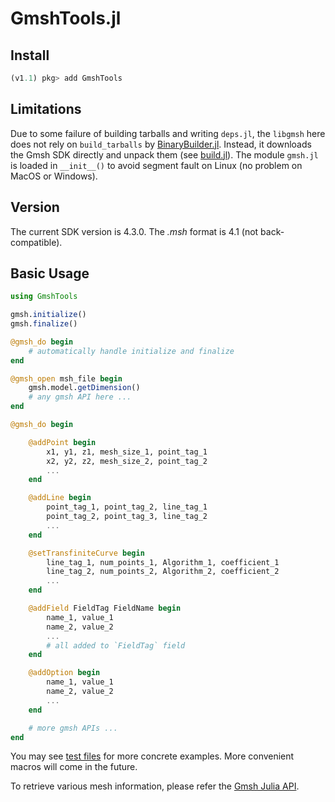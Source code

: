 # GmshTools.jl


## Install
```julia
(v1.1) pkg> add GmshTools
```

## Limitations

Due to some failure of building tarballs and writing `deps.jl`, the `libgmsh` here does not rely on `build_tarballs` by [BinaryBuilder.jl](https://github.com/JuliaPackaging/BinaryBuilder.jl). Instead, it downloads the Gmsh SDK directly and unpack them (see [build.jl](https://github.com/shipengcheng1230/GmshTools.jl/blob/master/deps/build.jl)). The module `gmsh.jl` is loaded in `__init__()` to avoid segment fault on Linux (no problem on MacOS or Windows).

## Version

The current SDK version is 4.3.0. The *.msh* format is 4.1 (not back-compatible).

## Basic Usage

```julia
using GmshTools

gmsh.initialize()
gmsh.finalize()

@gmsh_do begin
    # automatically handle initialize and finalize
end

@gmsh_open msh_file begin
    gmsh.model.getDimension()
    # any gmsh API here ...
end

@gmsh_do begin

    @addPoint begin
        x1, y1, z1, mesh_size_1, point_tag_1
        x2, y2, z2, mesh_size_2, point_tag_2
        ...
    end

    @addLine begin
        point_tag_1, point_tag_2, line_tag_1
        point_tag_2, point_tag_3, line_tag_2
        ...
    end

    @setTransfiniteCurve begin
        line_tag_1, num_points_1, Algorithm_1, coefficient_1
        line_tag_2, num_points_2, Algorithm_2, coefficient_2
        ...
    end

    @addField FieldTag FieldName begin
        name_1, value_1
        name_2, value_2
        ...
        # all added to `FieldTag` field
    end

    @addOption begin
        name_1, value_1
        name_2, value_2
        ...
    end

    # more gmsh APIs ...
end
```

You may see [test files](https://github.com/shipengcheng1230/GmshTools.jl/blob/master/test/test_mesh.jl) for more concrete examples. More convenient macros will come in the future.

To retrieve various mesh information, please refer the [Gmsh Julia API](https://gitlab.onelab.info/gmsh/gmsh/blob/master/api/gmsh.jl).
